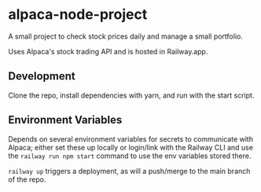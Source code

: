 # alpaca-node-project

A small project to check stock prices daily and manage a small portfolio.

Uses Alpaca's stock trading API and is hosted in Railway.app.

## Development

Clone the repo, install dependencies with yarn, and run with the start script.

## Environment Variables

Depends on several environment variables for secrets to communicate with Alpaca; either set these up locally or login/link with the Railway CLI and use the `railway run npm start` command to use the env variables stored there.

`railway up` triggers a deployment, as will a push/merge to the main branch of the repo.